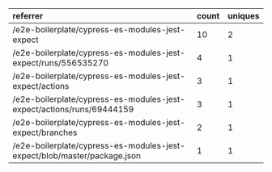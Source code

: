 | referrer                                                                 | count | uniques |
| :----------------------------------------------------------------------- | :---- | :------ |
| /e2e-boilerplate/cypress-es-modules-jest-expect                          | 10    | 2       |
| /e2e-boilerplate/cypress-es-modules-jest-expect/runs/556535270           | 4     | 1       |
| /e2e-boilerplate/cypress-es-modules-jest-expect/actions                  | 3     | 1       |
| /e2e-boilerplate/cypress-es-modules-jest-expect/actions/runs/69444159    | 3     | 1       |
| /e2e-boilerplate/cypress-es-modules-jest-expect/branches                 | 2     | 1       |
| /e2e-boilerplate/cypress-es-modules-jest-expect/blob/master/package.json | 1     | 1       |